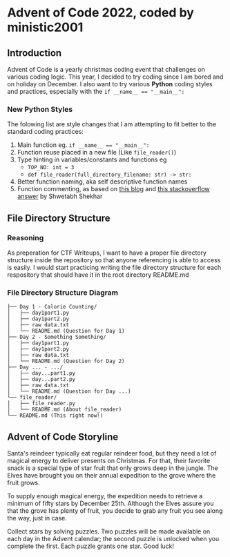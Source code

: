 # Advent of Code 2022, coded by ministic2001

## Introduction
Advent of Code is a yearly christmas coding event that challenges on various coding logic. 
This year, I decided to try coding since I am bored and on holiday on December. I also want to try various **Python** coding styles and practices, especially with the ```if __name__ == "__main__":```  

### New Python Styles
The folowing list are style changes that I am attempting to fit better to the standard coding practices:
1. Main function eg. ```if __name__ == "__main__":``` 
2. Function reuse placed in a new file (Like `file_reader()`)
3. Type hinting in variables/constants and functions eg
    - `TOP_NO: int = 3`
    - `def file_reader(full_directory_filename: str) -> str:`
4. Better function naming, aka self descriptive function names
5. Function commenting, as based on [this blog](https://blog.openreplay.com/the-art-of-writing-good-code-comments/) and [this stackoverflow answer](https://stackoverflow.com/questions/2357230/what-is-the-proper-way-to-comment-functions-in-python) by Shwetabh Shekhar

## File Directory Structure
### Reasoning
As preperation for CTF Writeups, I want to have a proper file directory structure inside the repository so that anyone referencing is able to access is easily. I would start practicing writing the file directory structure for each respository that should have it in the root directory README.md
### File Directory Structure Diagram
```
├── Day 1 - Calorie Counting/
│   ├── day1part1.py
│   ├── day1part2.py
│   ├── raw data.txt
│   └── README.md (Question for Day 1)
├── Day 2 - Something Something/
│   ├── day1part1.py
│   ├── day1part2.py
│   ├── raw data.txt
│   └── README.md (Question for Day 2)
├── Day ... - .../
│   ├── day...part1.py
│   ├── day...part2.py
│   ├── raw data.txt
│   └── README.md (Question for Day ...)
└── file_reader/
│   ├── file_reader.py
│   └── README.md (About file_reader)
└── README.md (This right now!)
```

## Advent of Code Storyline
Santa's reindeer typically eat regular reindeer food, but they need a lot of magical energy to deliver presents on Christmas. For that, their favorite snack is a special type of star fruit that only grows deep in the jungle. The Elves have brought you on their annual expedition to the grove where the fruit grows.

To supply enough magical energy, the expedition needs to retrieve a minimum of fifty stars by December 25th. Although the Elves assure you that the grove has plenty of fruit, you decide to grab any fruit you see along the way, just in case.

Collect stars by solving puzzles. Two puzzles will be made available on each day in the Advent calendar; the second puzzle is unlocked when you complete the first. Each puzzle grants one star. Good luck!